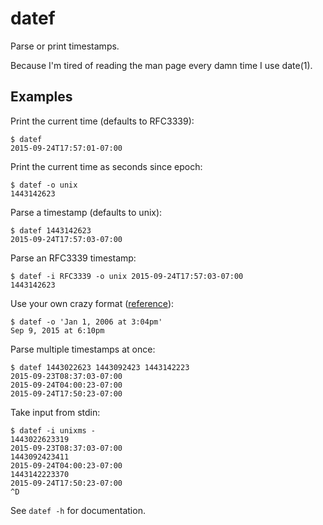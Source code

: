 # datef

Parse or print timestamps.

Because I'm tired of reading the man page every damn time I use date(1).

## Examples

Print the current time (defaults to RFC3339):

    $ datef
    2015-09-24T17:57:01-07:00

Print the current time as seconds since epoch:

    $ datef -o unix
    1443142623

Parse a timestamp (defaults to unix):

    $ datef 1443142623
    2015-09-24T17:57:03-07:00

Parse an RFC3339 timestamp:

    $ datef -i RFC3339 -o unix 2015-09-24T17:57:03-07:00
    1443142623

Use your own crazy format ([reference](https://golang.org/pkg/time/)):

    $ datef -o 'Jan 1, 2006 at 3:04pm'
    Sep 9, 2015 at 6:10pm

Parse multiple timestamps at once:

    $ datef 1443022623 1443092423 1443142223
    2015-09-23T08:37:03-07:00
    2015-09-24T04:00:23-07:00
    2015-09-24T17:50:23-07:00

Take input from stdin:

    $ datef -i unixms -
    1443022623319
    2015-09-23T08:37:03-07:00
    1443092423411
    2015-09-24T04:00:23-07:00
    1443142223370
    2015-09-24T17:50:23-07:00
    ^D

See `datef -h` for documentation.
